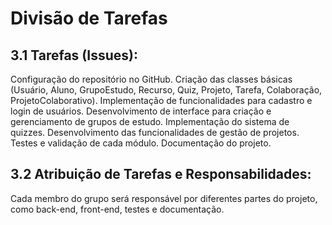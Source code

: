 # Divisão de Tarefas
## 3.1 Tarefas (Issues):
Configuração do repositório no GitHub.
Criação das classes básicas (Usuário, Aluno, GrupoEstudo, Recurso, Quiz, Projeto, Tarefa, Colaboração, ProjetoColaborativo).
Implementação de funcionalidades para cadastro e login de usuários.
Desenvolvimento de interface para criação e gerenciamento de grupos de estudo.
Implementação do sistema de quizzes.
Desenvolvimento das funcionalidades de gestão de projetos.
Testes e validação de cada módulo.
Documentação do projeto.

## 3.2 Atribuição de Tarefas e Responsabilidades:
Cada membro do grupo será responsável por diferentes partes do projeto, como back-end, front-end, testes e documentação. 
